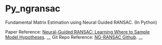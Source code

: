 # Py_ngransac
Fundamental Matrix Estimation using Neural Guided RANSAC. (In Python) 

Paper Reference: [Neural-Guided RANSAC: Learning Where to Sample Model Hypotheses](https://arxiv.org/abs/1905.04132). __
Git Repo Reference: [NG-RANSAC Github](https://github.com/vislearn/ngransac). __
